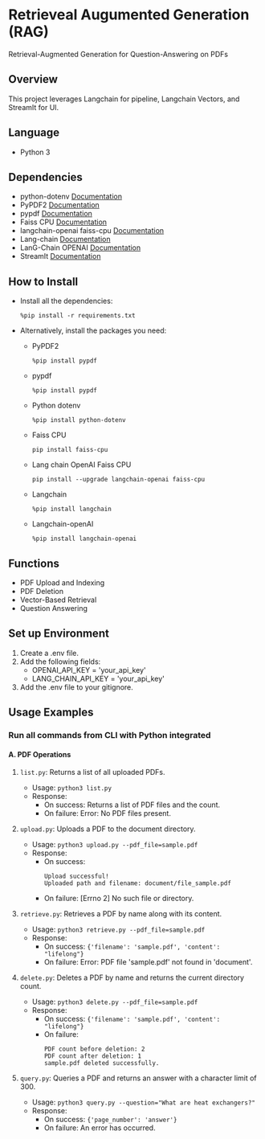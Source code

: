 # Retrieveal Augumented Generation (RAG)

Retrieval-Augmented Generation for Question-Answering on PDFs

## Overview
This project leverages Langchain for pipeline, Langchain Vectors, and StreamIt for UI.

## Language
- Python 3

## Dependencies 
- python-dotenv [Documentation](https://pypi.org/project/python-dotenv/)
- PyPDF2  [Documentation](https://pypdf2.readthedocs.io/)
- pypdf  [Documentation](https://pypdf.readthedocs.io/en/latest/)
- Faiss CPU [Documentation](https://faiss.ai/index.html)
- langchain-openai faiss-cpu  [Documentation](https://python.langchain.com/docs/integrations/vectorstores/faiss)
- Lang-chain [Documentation](https://python.langchain.com/docs)
- LanG-Chain OPENAI [Documentation](https://python.langchain.com/docs/integrations/llms/openai/)
- StreamIt [Documentation](https://docs.streamlit.io/)

## How to Install
- Install all the dependencies:
    ```
    %pip install -r requirements.txt
    ```

- Alternatively, install the packages you need:
    - PyPDF2
        ```
        %pip install pypdf
        ```
    - pypdf 
        ```
        %pip install pypdf
        ```
    - Python dotenv
        ```
        %pip install python-dotenv
        ```
    - Faiss CPU
        ```
        pip install faiss-cpu  
        ```
    - Lang chain OpenAI Faiss CPU
        ```
        pip install --upgrade langchain-openai faiss-cpu  
        ```
    - Langchain 
        ```
        %pip install langchain
        ```
    - Langchain-openAI
        ```
        %pip install langchain-openai
        ```

## Functions 
- PDF Upload and Indexing
- PDF Deletion
- Vector-Based Retrieval
- Question Answering

## Set up Environment
1. Create a .env file.
2. Add the following fields:
    - OPENAI_API_KEY = 'your_api_key'
    - LANG_CHAIN_API_KEY = 'your_api_key'
3. Add the .env file to your gitignore.

## Usage Examples

### Run all commands from CLI with Python integrated

#### A. PDF Operations
1. `list.py`: Returns a list of all uploaded PDFs.
   - Usage: `python3 list.py`
   - Response:
        - On success: Returns a list of PDF files and the count.
        - On failure: Error: No PDF files present.

2. `upload.py`: Uploads a PDF to the document directory.
   - Usage: `python3 upload.py --pdf_file=sample.pdf`
   - Response:
        - On success: 
            ```
            Upload successful! 
            Uploaded path and filename: document/file_sample.pdf
            ```
        - On failure: [Errno 2] No such file or directory.

3. `retrieve.py`: Retrieves a PDF by name along with its content.
   - Usage: `python3 retrieve.py --pdf_file=sample.pdf`
   - Response:
        - On success: `{'filename': 'sample.pdf', 'content': "lifelong"}`
        - On failure: Error: PDF file 'sample.pdf' not found in 'document'.

4. `delete.py`: Deletes a PDF by name and returns the current directory count.
   - Usage: `python3 delete.py --pdf_file=sample.pdf`
   - Response:
        - On success: `{'filename': 'sample.pdf', 'content': "lifelong"}`
        - On failure: 
            ```
            PDF count before deletion: 2
            PDF count after deletion: 1
            sample.pdf deleted successfully.
            ```

5. `query.py`: Queries a PDF and returns an answer with a character limit of 300.
   - Usage: `python3 query.py --question="What are heat exchangers?"`
   - Response:
        - On success: `{'page_number': 'answer'}`
        - On failure: An error has occurred.